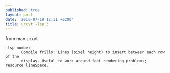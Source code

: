 ```yaml
---
published: true
layout: post
date: '2016-07-19 12:11 +0200'
title: urxvt -lsp 3
---
```

from man urxvt

    -lsp number
           Compile frills: Lines (pixel height) to insert between each row of the
           display. Useful to work around font rendering problems; resource lineSpace.
           












